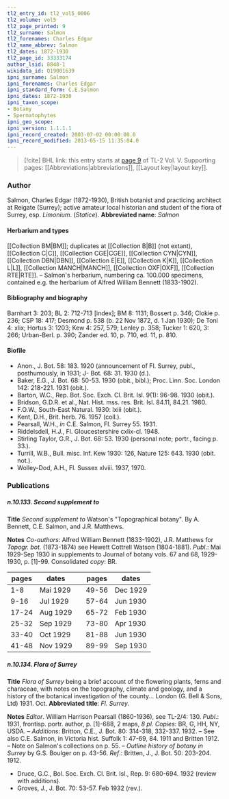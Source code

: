 ```yaml
---
tl2_entry_id: tl2_vol5_0006
tl2_volume: vol5
tl2_page_printed: 9
tl2_surname: Salmon
tl2_forenames: Charles Edgar
tl2_name_abbrev: Salmon
tl2_dates: 1872-1930
tl2_page_id: 33333174
author_lsid: 8848-1
wikidata_id: Q19001639
ipni_surname: Salmon
ipni_forenames: Charles Edgar
ipni_standard_form: C.E.Salmon
ipni_dates: 1872-1930
ipni_taxon_scope: 
- Botany
- Spermatophytes
ipni_geo_scope: 
ipni_version: 1.1.1.1
ipni_record_created: 2003-07-02 00:00:00.0
ipni_record_modified: 2013-05-15 11:35:04.0
---
```



> [!cite] BHL link: this entry starts at [page 9](https://www.biodiversitylibrary.org/page/33333174) of TL-2 Vol. V.
> Supporting pages: [[Abbreviations|abbreviations]], [[Layout key|layout key]].

### Author

Salmon, Charles Edgar (1872-1930), British botanist and practicing architect at Reigate (Surrey); active amateur local historian and student of the flora of Surrey, esp. *Limonium*. (*Statice*). 
**Abbreviated name**: *Salmon*

#### Herbarium and types

[[Collection BM|BM]]; duplicates at [[Collection B|B]] (not extant), [[Collection C|C]], [[Collection CGE|CGE]], [[Collection CYN|CYN]], [[Collection DBN|DBN]], [[Collection E|E]], [[Collection K|K]], [[Collection L|L]], [[Collection MANCH|MANCH]], [[Collection OXF|OXF]], [[Collection RTE|RTE]]. – Salmon's herbarium, numbering ca. 100.000 specimens, contained e.g. the herbarium of Alfred William Bennett (1833-1902).

#### Bibliography and biography

Barnhart 3: 203; BL 2: 712-713 \[index\]; BM 8: 1131; Bossert p. 346; Clokie p. 236; CSP 18: 417; Desmond p. 538 (b. 22 Nov 1872, d. 1 Jan 1930); De Toni 4: xlix; Hortus 3: 1203; Kew 4: 257, 579; Lenley p. 358; Tucker 1: 620, 3: 266; Urban-Berl. p. 390; Zander ed. 10, p. 710, ed. 11, p. 810.

#### Biofile

- Anon., J. Bot. 58: 183. 1920 (announcement of Fl. Surrey, publ., posthumously, in 1931; J- Bot. 68: 31. 1930 (d.).
- Baker, E.G., J. Bot. 68: 50-53. 1930 (obit., bibl.); Proc. Linn. Soc. London 142: 218-221. 1931 (obit.).
- Barton, W.C., Rep. Bot. Soc. Exch. Cl. Brit. Isl. 9(1): 96-98. 1930 (obit.).
- Bridson, G.D.R. et al., Nat. Hist. mss. res. Brit. Isl. 84.11, 84.21. 1980.
- F.O.W., South-East Natural. 1930: lxiii (obit.).
- Kent, D.H., Brit. herb. 76. 1957 (coll.).
- Pearsall, W.H., *in* C.E. Salmon, Fl. Surrey 55. 1931.
- Riddelsdell, H.J., Fl. Gloucestershire cxlix-cl. 1948.
- Stirling Taylor, G.R., J. Bot. 68: 53. 1930 (personal note; portr., facing p. 33.).
- Turrill, W.B., Bull. misc. Inf. Kew 1930: 126, Nature 125: 643. 1930 (obit. not.).
- Wolley-Dod, A.H., Fl. Sussex xlviii. 1937, 1970.

### Publications

##### n.10.133. Second supplement to

**Title**
*Second supplement to* Watson's "Topographical botany". By A. Bennett, C.E. Salmon, and J.R. Matthews.

**Notes**
*Co-authors*: Alfred William Bennett (1833-1902), J.R. Matthews for *Topogr. bot.* (1873-1874) see Hewett Cottrell Watson (1804-1881).
*Publ*.: Mai 1929-Sep 1930 in supplements to Journal of botany vols. 67 and 68, 1929-1930, p. \[1\]-99. Consolidated *copy*: BR.

|pages	|dates	| |pages	|dates|
|---	|---	|---|---	|---	|
|1-8	|Mai 1929	| |49-56	|Dec 1929|
|9-16	|Jul 1929	| |57-64	|Jun 1930|
|17-24	|Aug 1929	| |65-72	|Feb 1930|
|25-32	|Sep 1929	| |73-80	|Apr 1930|
|33-40	|Oct 1929	| |81-88	|Jun 1930|
|41-48	|Nov 1929	| |89-99	|Sep 1930|

##### n.10.134. Flora of Surrey

**Title**
*Flora of Surrey* being a brief account of the flowering plants, ferns and characeae, with notes on the topography, climate and geology, and a history of the botanical investigation of the county... London (G. Bell & Sons, Ltd) 1931. Oct.
**Abbreviated title**: *Fl. Surrey*.

**Notes**
*Editor*. William Harrison Pearsall (1860-1936), see TL-2/4: 130.
*Publ*.: 1931, frontisp. portr. author, p. \[1\]-688, 2 maps, *8 pl. Copies*: BR, G, HH, NY, USDA. – *Additions*: Britton, C.E., J. Bot. 80: 314-318, 332-337. 1932. – See also C.E. Salmon, in Victoria hist. Suffolk 1: 47-69, 84. 1911 and Britten 1912. – Note on Salmon's collections on p. 55. – *Outline history of botany in Surrey* by G.S. Boulger on p. 43-56.
*Ref*.: Britten, J., J. Bot. 50: 203-204. 1912.
- Druce, G.C., Bol. Soc. Exch. Cl. Brit. Isl., Rep. 9: 680-694. 1932 (review with additions).
- Groves, J., J. Bot. 70: 53-57. Feb 1932 (rev.).

